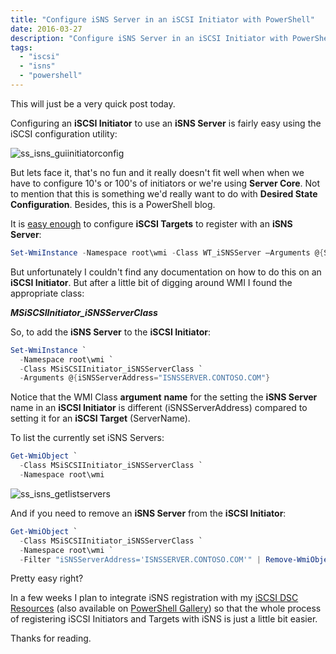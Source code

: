```yaml
---
title: "Configure iSNS Server in an iSCSI Initiator with PowerShell"
date: 2016-03-27
description: "Configure iSNS Server in an iSCSI Initiator with PowerShell"
tags:
  - "iscsi"
  - "isns"
  - "powershell"
---
```


This will just be a very quick post today.

Configuring an **iSCSI Initiator** to use an **iSNS Server** is fairly easy using the iSCSI configuration utility:

![ss_isns_guiinitiatorconfig](/assets/images/screenshots/ss_isns_guiinitiatorconfig.png)

But lets face it, that's no fun and it really doesn't fit well when when we have to configure 10's or 100's of initiators or we're using **Server Core**. Not to mention that this is something we'd really want to do with **Desired State Configuration**. Besides, this is a PowerShell blog.

It is [easy enough](https://blogs.technet.microsoft.com/filecab/2012/06/08/iscsi-target-cmdlet-reference/) to configure **iSCSI Targets** to register with an **iSNS Server**:

```powershell
Set-WmiInstance -Namespace root\wmi -Class WT_iSNSServer –Arguments @{ServerName="ISNSSERVER.CONTOSO.COM"}
```

But unfortunately I couldn't find any documentation on how to do this on an **iSCSI Initiator**. But after a little bit of digging around WMI I found the appropriate class:

_**MSiSCSIInitiator\_iSNSServerClass**_

So, to add the **iSNS Server** to the **iSCSI Initiator**:

```powershell
Set-WmiInstance `
  -Namespace root\wmi `
  -Class MSiSCSIInitiator_iSNSServerClass `
  -Arguments @{iSNSServerAddress="ISNSSERVER.CONTOSO.COM"}
```

Notice that the WMI Class **argument** **name** for the setting the **iSNS Server** name in an **iSCSI Initiator** is different (iSNSServerAddress) compared to setting it for an **iSCSI Target** (ServerName).

To list the currently set iSNS Servers:

```powershell
Get-WmiObject `
  -Class MSiSCSIInitiator_iSNSServerClass `
  -Namespace root\wmi
```

![ss_isns_getlistservers](/assets/images/screenshots/ss_isns_getlistservers.png)

And if you need to remove an **iSNS Server** from the **iSCSI Initiator**:

```powershell
Get-WmiObject `
  -Class MSiSCSIInitiator_iSNSServerClass `
  -Namespace root\wmi `
  -Filter "iSNSServerAddress='ISNSSERVER.CONTOSO.COM'" | Remove-WmiObject -Verbose
```

Pretty easy right?

In a few weeks I plan to integrate iSNS registration with my [iSCSI DSC Resources](https://github.com/PlagueHO/ciSCSI) (also available on [PowerShell Gallery](https://www.powershellgallery.com/packages/ciSCSI/1.0.0.14)) so that the whole process of registering iSCSI Initiators and Targets with iSNS is just a little bit easier.

Thanks for reading.
